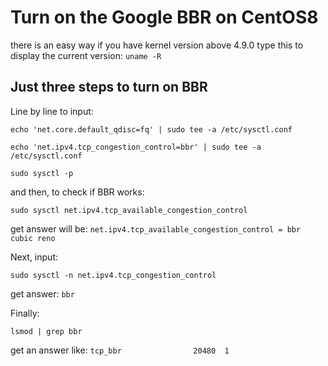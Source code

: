 # Turn on the Google BBR on CentOS8
there is an easy way if you have kernel version above 4.9.0
type this to display the current version:
`uname -R`

## Just three steps to turn on BBR
Line by line to input:

`echo 'net.core.default_qdisc=fq' | sudo tee -a /etc/sysctl.conf`

`echo 'net.ipv4.tcp_congestion_control=bbr' | sudo tee -a /etc/sysctl.conf`

`sudo sysctl -p`

and then, to check if BBR works:

`sudo sysctl net.ipv4.tcp_available_congestion_control` 

get answer will be:
`net.ipv4.tcp_available_congestion_control = bbr cubic reno`

Next, input:

`sudo sysctl -n net.ipv4.tcp_congestion_control`

get answer:
`bbr`

Finally:

`lsmod | grep bbr`

get an answer like:
`tcp_bbr                20480  1`
